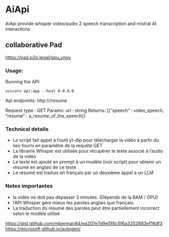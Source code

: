 # AiApi
AiApi provide whisper video/audio 2 speech transcription and mistral AI interactions

## collaborative Pad

https://pad.p2p.legal/gpu_ynov

### Usage:
Running the API:
```
uvicorn api:app --host 0.0.0.0
```
Api endpoints:
http://<host>/resume

Request type : GET
Params: url : string
Returns: [{“speech” : video_speech, “resume” : a_resume_of_the_speech}]

### Technical details

* Le script fait appel à l’outil yt-dlp pour télécharger la vidéo à partir du lien fourni en paramètre de la requête GET
* La librairie Whisper est utilisée pour récupérer le texte associé à l’audio de la vidéo
* Le texte est ajouté en prompt à un modèle (voir script) pour obtenir un résumé en anglais de ce texte
* Le résumé est traduis en français par un deuxième appel à un LLM

### Notes importantes

* la vidéo ne doit pas dépasser 3 minutes. (Dépends de la RAM / GPU)
* l’API Whisper gére mieux les paroles anglais que français.
* La traduction du résumé des paroles peut être partiellement incorrect selon le modèle utilisé

https://gist.github.com/mberman84/ea207e7d9e5f8c5f6a3252883ef16df3
https://microsoft.github.io/autogen/
